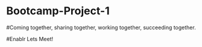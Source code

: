 # Bootcamp-Project-1
#Coming together, sharing together, working together, succeeding together.

#Enablr Lets Meet!